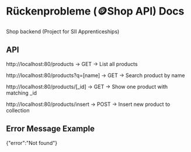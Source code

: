 # Rückenprobleme (🪙Shop API) Docs
Shop backend (Project for SII Apprenticeships)

## API
http://localhost:80/products → GET → List all products

http://localhost:80/products?q=[name] → GET → Search product by name

http://localhost:80/products/[_id] → GET → Show one product with matching _id

http://localhost:80/products/insert → POST → Insert new product to collection

## Error Message Example
{"error":"Not found"}